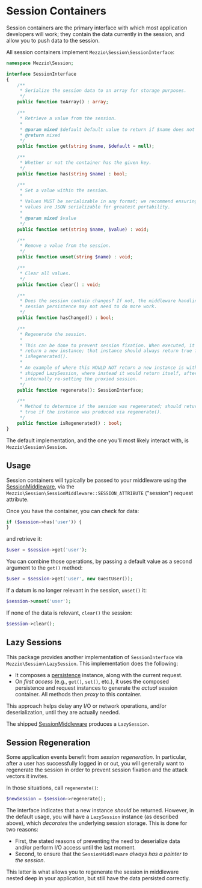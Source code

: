 # Session Containers

Session containers are the primary interface with which most application
developers will work; they contain the data currently in the session, and allow
you to push data to the session.

All session containers implement `Mezzio\Session\SessionInterface`:

```php
namespace Mezzio\Session;

interface SessionInterface
{
    /**
     * Serialize the session data to an array for storage purposes.
     */
    public function toArray() : array;

    /**
     * Retrieve a value from the session.
     *
     * @param mixed $default Default value to return if $name does not exist.
     * @return mixed
     */
    public function get(string $name, $default = null);

    /**
     * Whether or not the container has the given key.
     */
    public function has(string $name) : bool;

    /**
     * Set a value within the session.
     *
     * Values MUST be serializable in any format; we recommend ensuring the
     * values are JSON serializable for greatest portability.
     *
     * @param mixed $value
     */
    public function set(string $name, $value) : void;

    /**
     * Remove a value from the session.
     */
    public function unset(string $name) : void;

    /**
     * Clear all values.
     */
    public function clear() : void;

    /**
     * Does the session contain changes? If not, the middleware handling
     * session persistence may not need to do more work.
     */
    public function hasChanged() : bool;

    /**
     * Regenerate the session.
     *
     * This can be done to prevent session fixation. When executed, it SHOULD
     * return a new instance; that instance should always return true for
     * isRegenerated().
     *
     * An example of where this WOULD NOT return a new instance is within the
     * shipped LazySession, where instead it would return itself, after
     * internally re-setting the proxied session.
     */
    public function regenerate(): SessionInterface;

    /**
     * Method to determine if the session was regenerated; should return
     * true if the instance was produced via regenerate().
     */
    public function isRegenerated() : bool;
}
```

The default implementation, and the one you'll most likely interact with, is
`Mezzio\Session\Session`.

## Usage

Session containers will typically be passed to your middleware using the
[SessionMiddleware](middleware.md), via the
`Mezzio\Session\SessionMiddleware::SESSION_ATTRIBUTE` ("session")
request attribute.

Once you have the container, you can check for data:

```php
if ($session->has('user')) {
}
```

and retrieve it:

```php
$user = $session->get('user');
```

You can combine those operations, by passing a default value as a second
argument to the `get()` method:

```php
$user = $session->get('user', new GuestUser());
```

If a datum is no longer relevant in the session, `unset()` it:

```php
$session->unset('user');
```

If none of the data is relevant, `clear()` the session:

```php
$session->clear();
```

## Lazy Sessions

This package provides another implementation of `SessionInterface` via
`Mezzio\Session\LazySession`. This implementation does the following:

- It composes a [persistence](persistence.md) instance, along with the current
  request.
- On _first access_ (e.g., `get()`, `set()`, etc.), it uses the composed
  persistence and request instances to generate the _actual_ session container.
  All methods then _proxy_ to this container.

This approach helps delay any I/O or network operations, and/or
deserialization, until they are actually needed.

The shipped [SessionMiddleware](middleware.md) produces a `LazySession`.

## Session Regeneration

Some application events benefit from _session regeneration_. In particular,
after a user has successfully logged in or out, you will generally want to
regenerate the session in order to prevent session fixation and the attack
vectors it invites.

In those situations, call `regenerate()`:

```php
$newSession = $session->regenerate();
```

The interface indicates that a new instance _should_ be returned. However, in
the default usage, you will have a `LazySession` instance (as described above),
which _decorates_ the underlying session storage. This is done for two reasons:

- First, the stated reasons of preventing the need to deserialize data and/or
  perform I/O access until the last moment.
- Second, to ensure that the `SessionMiddleware` _always has a pointer to the
  session_.

This latter is what allows you to regenerate the session in middleware nested
deep in your application, but still have the data persisted correctly.
